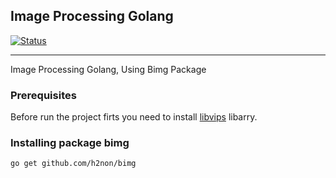 <h2 align="left">Image Processing Golang</h2>

<div align="left">

[![Status](https://img.shields.io/badge/status-active-success.svg)]()
</div>

---

<p align="left"> Image Processing Golang, Using Bimg Package
    <br> 
</p>


### Prerequisites

Before run the project firts you need to install <a href="https://www.libvips.org/" target="_blank">libvips</a> libarry.

### Installing package bimg

```
go get github.com/h2non/bimg
```
